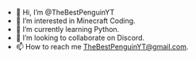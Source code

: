- 👋 Hi, I’m @TheBestPenguinYT
- 👀 I’m interested in Minecraft Coding.
- 🌱 I’m currently learning Python.
- 💞️ I’m looking to collaborate on Discord.
- 📫 How to reach me TheBestPenguinYT@gmail.com.

<!---
TheBestPenguinYT/TheBestPenguinYT is a ✨ special ✨ repository because its `README.md` (this file) appears on your GitHub profile.
You can click the Preview link to take a look at your changes.
--->
